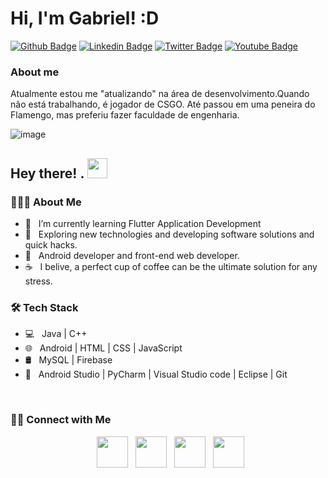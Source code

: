 # Hi, I'm Gabriel! :D

[![Github Badge](https://img.shields.io/badge/-Github-000?style=flat-square&logo=Github&logoColor=white&link=https://github.com/fagnerpsantos)](https://github.com/b0rgesgabriel)
[![Linkedin Badge](https://img.shields.io/badge/-LinkedIn-blue?style=flat-square&logo=Linkedin&logoColor=white&link=https://www.linkedin.com/in/gabriel-borges-a01844225/)](https://www.linkedin.com/in/gabriel-borges-a01844225)
[![Twitter Badge](https://img.shields.io/badge/-Twitter-1ca0f1?style=flat-square&labelColor=1ca0f1&logo=twitter&logoColor=white&link=https://twitter.com)](https://twitter.com)
[![Youtube Badge](https://img.shields.io/badge/-YouTube-ff0000?style=flat-square&labelColor=ff0000&logo=youtube&logoColor=white&link=https://www.youtube.com)](https://www.youtube.com)

### About me
Atualmente estou me "atualizando" na área de desenvolvimento.Quando não está trabalhando, é jogador de CSGO. Até passou em uma peneira do Flamengo, mas preferiu fazer faculdade de engenharia.


![image](https://user-images.githubusercontent.com/93783509/140577739-c86b50d1-9ae9-4662-a67c-6035d14c9b0b.png)




<h2> Hey there! . <img src="https://a-static.mlcdn.com.br/1500x1500/capa-para-estepe-ecosport-crossfox-emoji-cn83-lorben/focalouca/1990/7ee7369290f41b2db6e3198e5721fc9a.jpg" width="32"></h2>



<h3> 👨🏻‍💻 About Me </h3>



- 🔭 &nbsp; I’m currently learning Flutter Application Development
- 🤔 &nbsp; Exploring new technologies and developing software solutions and quick hacks.
- 💼 &nbsp; Android developer and front-end web developer.
- ☕ &nbsp; I belive, a perfect cup of coffee can be the ultimate solution for any stress.



<h3>🛠 Tech Stack</h3>



- 💻 &nbsp; Java | C++
- 🌐 &nbsp; Android | HTML | CSS | JavaScript
- 🛢 &nbsp; MySQL | Firebase 
- 🔧 &nbsp; Android Studio | PyCharm | Visual Studio code | Eclipse | Git




<br>






<h3> 🤝🏻 Connect with Me </h3>



<p align="center">
&nbsp; <a href="https://" target="_blank" rel="noopener noreferrer"><img src="https://img.icons8.com/plasticine/100/000000/twitter.png" width="50" /></a>
&nbsp; <a href="https://www.instagram.com/gabriel_borgees1/" target="_blank" rel="noopener noreferrer"><img src="https://img.icons8.com/plasticine/100/000000/instagram-new.png" width="50" /></a>
&nbsp; <a href="https://www.linkedin.com/in/gabriel-borges-a01844225/" target="_blank" rel="noopener noreferrer"><img src="https://img.icons8.com/plasticine/100/000000/linkedin.png" width="50" /></a>
&nbsp; <a href="evandro:bielmborges2009@gmail.com" target="_blank" rel="noopener noreferrer"><img src="https://img.icons8.com/plasticine/100/000000/gmail.png" width="50" /></a>
</p>
